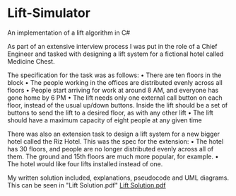 # Lift-Simulator
An implementation of a lift algorithm in C#

As part of an extensive interview process I was put in the role of a Chief Engineer and tasked with designing a lift system for a fictional hotel called Medicine Chest.

The specification for the task was as follows:
• There are ten floors in the block
• The people working in the offices are distributed evenly across all floors
• People start arriving for work at around 8 AM, and everyone has gone home by 6 PM
• The lift needs only one external call button on each floor, instead of the usual up/down buttons. Inside the lift
should be a set of buttons to send the lift to a desired floor, as with any other lift
• The lift should have a maximum capacity of eight people at any given time

There was also an extension task to design a lift system for a new bigger hotel called the Riz Hotel. This was the spec for the extension:
• The hotel has 30 floors, and people are no longer distributed evenly across all of them. The ground and 15th
floors are much more popular, for example.
• The hotel would like four lifts installed instead of one.

My written solution included, explanations, pseudocode and UML diagrams. This can be seen in "Lift Solution.pdf"
[Lift Solution.pdf](https://github.com/Khalido2/Lift-Simulator/files/11102817/Lift.Solution.pdf)
